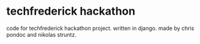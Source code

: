 # techfrederick hackathon
code for techfrederick hackathon project. written in django. made by chris pondoc and nikolas struntz.